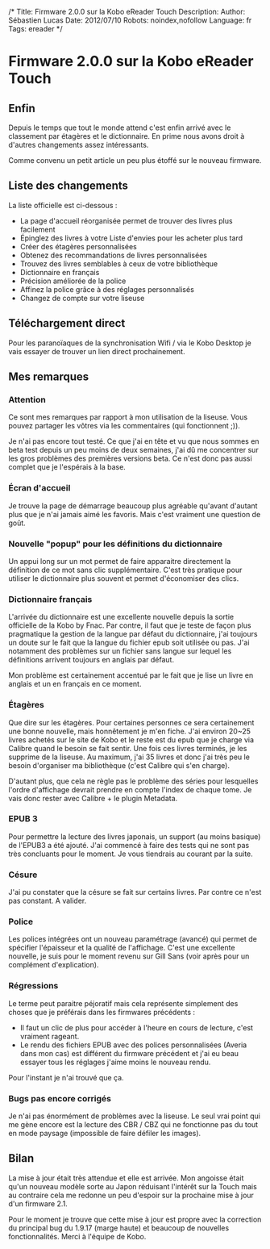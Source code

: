 /*
Title: Firmware 2.0.0 sur la Kobo eReader Touch
Description: 
Author: Sébastien Lucas
Date: 2012/07/10
Robots: noindex,nofollow
Language: fr
Tags: ereader
*/
# Firmware 2.0.0 sur la Kobo eReader Touch

## Enfin
Depuis le temps que tout le monde attend c'est enfin arrivé avec le classement par étagères et le dictionnaire. En prime nous avons droit à d'autres changements assez intéressants.

Comme convenu un petit article un peu plus étoffé sur le nouveau firmware.

## Liste des changements

La liste officielle est ci-dessous :
*	La page d'accueil réorganisée permet de trouver des livres plus facilement
*	Épinglez des livres à votre Liste d'envies pour les acheter plus tard
*	Créer des étagères personnalisées
*	Obtenez des recommandations de livres personnalisées
*	Trouvez des livres semblables à ceux de votre bibliothèque
*	Dictionnaire en français
*	Précision améliorée de la police
*	Affinez la police grâce à des réglages personnalisés
*	Changez de compte sur votre liseuse
## Téléchargement direct

Pour les paranoïaques de la synchronisation Wifi / via le Kobo Desktop je vais essayer de trouver un lien direct prochainement.
## Mes remarques

### Attention
Ce sont mes remarques par rapport à mon utilisation de la liseuse. Vous pouvez partager les vôtres via les commentaires (qui fonctionnent ;)).

Je n'ai pas encore tout testé. Ce que j'ai en tête et vu que nous sommes en beta test depuis un peu moins de deux semaines, j'ai dû me concentrer sur les gros problèmes des premières versions beta. Ce n'est donc pas aussi complet que je l'espérais à la base.
### Écran d'accueil

Je trouve la page de démarrage beaucoup plus agréable qu'avant d'autant plus que je n'ai jamais aimé les favoris. Mais c'est vraiment une question de goût.
### Nouvelle "popup" pour les définitions du dictionnaire

Un appui long sur un mot permet de faire apparaitre directement la définition de ce mot sans clic supplémentaire. C'est très pratique pour utiliser le dictionnaire plus souvent et permet d'économiser des clics.
### Dictionnaire français

L'arrivée du dictionnaire est une excellente nouvelle depuis la sortie officielle de la Kobo by Fnac. Par contre, il faut que je teste de façon plus pragmatique la gestion de la langue par défaut du dictionnaire, j'ai toujours un doute sur le fait que la langue du fichier epub soit utilisée ou pas. J'ai notamment des problèmes sur un fichier sans langue sur lequel les définitions arrivent toujours en anglais par défaut.

Mon problème est certainement accentué par le fait que je lise un livre en anglais et un en français en ce moment.
### Étagères

Que dire sur les étagères. Pour certaines personnes ce sera certainement une bonne nouvelle, mais honnêtement je m'en fiche. J'ai environ 20~25 livres achetés sur le site de Kobo et le reste est du epub que je charge via Calibre quand le besoin se fait sentir. Une fois ces livres terminés, je les supprime de la liseuse. Au maximum, j'ai 35 livres et donc j'ai très peu le besoin d'organiser ma bibliothèque (c'est Calibre qui s'en charge).

D'autant plus, que cela ne règle pas le problème des séries pour lesquelles l'ordre d'affichage devrait prendre en compte l'index de chaque tome. Je vais donc rester avec Calibre + le plugin Metadata.
### EPUB 3

Pour permettre la lecture des livres japonais, un support (au moins basique) de l'EPUB3 a été ajouté. J'ai commencé à faire des tests qui ne sont pas très concluants pour le moment. Je vous tiendrais au courant par la suite. 
### Césure

J'ai pu constater que la césure se fait sur certains livres. Par contre ce n'est pas constant. A valider.
### Police

Les polices intégrées ont un nouveau paramétrage (avancé) qui permet de spécifier l'épaisseur et la qualité de l'affichage. C'est une excellente nouvelle, je suis pour le moment revenu sur Gill Sans (voir après pour un complément d'explication).
### Régressions

Le terme peut paraitre péjoratif mais cela représente simplement des choses que je préférais dans les firmwares précédents :
*	Il faut un clic de plus pour accéder à l'heure en cours de lecture, c'est vraiment rageant.
*	Le rendu des fichiers EPUB avec des polices personnalisées (Averia dans mon cas) est différent du firmware précédent et j'ai eu beau essayer tous les réglages j'aime moins le nouveau rendu.

Pour l'instant je n'ai trouvé que ça.
### Bugs pas encore corrigés

Je n'ai pas énormément de problèmes avec la liseuse. Le seul vrai point qui me gène encore est la lecture des CBR / CBZ qui ne fonctionne pas du tout en mode paysage (impossible de faire défiler les images).
## Bilan

La mise à jour était très attendue et elle est arrivée. Mon angoisse était qu'un nouveau modèle sorte au Japon réduisant l'intérêt sur la Touch mais au contraire cela me redonne un peu d'espoir sur la prochaine mise à jour d'un firmware 2.1.

Pour le moment je trouve que cette mise à jour est propre avec la correction du principal bug du 1.9.17 (marge haute) et beaucoup de nouvelles fonctionnalités. Merci à l'équipe de Kobo.
